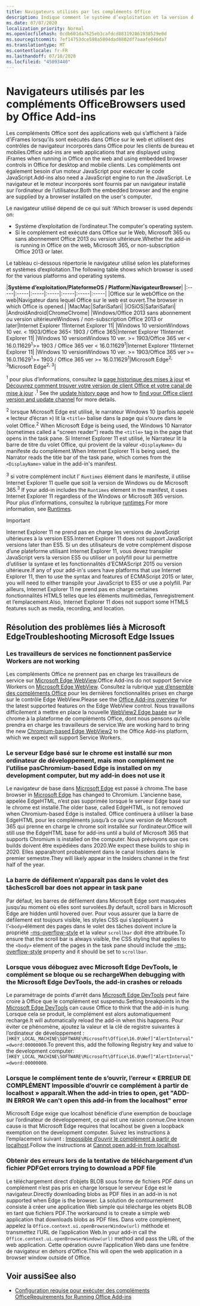 ```yaml
---
title: Navigateurs utilisés par les compléments Office
description: Indique comment le système d’exploitation et la version d’Office déterminent le navigateur utilisé par les compléments Office.
ms.date: 07/07/2020
localization_priority: Normal
ms.openlocfilehash: 0cdb601da7625eb3cafdcd883192861938529e0d
ms.sourcegitcommit: 7ef14753dce598a5804dad8802df7aaafe046da7
ms.translationtype: MT
ms.contentlocale: fr-FR
ms.lasthandoff: 07/10/2020
ms.locfileid: "45093440"
---
```

# <a name="browsers-used-by-office-add-ins"></a><span data-ttu-id="423b8-103">Navigateurs utilisés par les compléments Office</span><span class="sxs-lookup"><span data-stu-id="423b8-103">Browsers used by Office Add-ins</span></span>

<span data-ttu-id="423b8-104">Les compléments Office sont des applications web qui s’affichent à l’aide d’iFrames lorsqu’ils sont exécutés dans Office sur le web et utilisent des contrôles de navigateur incorporés dans Office pour les clients de bureau et mobiles.</span><span class="sxs-lookup"><span data-stu-id="423b8-104">Office add-ins are web applications that are displayed using iFrames when running in Office on the web and using embedded browser controls in Office for desktop and mobile clients.</span></span> <span data-ttu-id="423b8-105">Les compléments ont également besoin d’un moteur JavaScript pour exécuter le code JavaScript.</span><span class="sxs-lookup"><span data-stu-id="423b8-105">Add-ins also need a JavaScript engine to run the JavaScript.</span></span> <span data-ttu-id="423b8-106">Le navigateur et le moteur incorporés sont fournis par un navigateur installé sur l’ordinateur de l’utilisateur.</span><span class="sxs-lookup"><span data-stu-id="423b8-106">Both the embedded browser and the engine are supplied by a browser installed on the user's computer.</span></span>

<span data-ttu-id="423b8-107">Le navigateur utilisé dépend de ce qui suit :</span><span class="sxs-lookup"><span data-stu-id="423b8-107">Which browser is used depends on:</span></span>

- <span data-ttu-id="423b8-108">Système d’exploitation de l’ordinateur.</span><span class="sxs-lookup"><span data-stu-id="423b8-108">The computer's operating system.</span></span>
- <span data-ttu-id="423b8-109">Si le complément est exécuté dans Office sur le Web, Microsoft 365 ou sans abonnement Office 2013 ou version ultérieure.</span><span class="sxs-lookup"><span data-stu-id="423b8-109">Whether the add-in is running in Office on the web, Microsoft 365, or non-subscription Office 2013 or later.</span></span>

<span data-ttu-id="423b8-110">Le tableau ci-dessous répertorie le navigateur utilisé selon les plateformes et systèmes d’exploitation.</span><span class="sxs-lookup"><span data-stu-id="423b8-110">The following table shows which browser is used for the various platforms and operating systems.</span></span>

|<span data-ttu-id="423b8-111">**Système d’exploitation/Plateforme**</span><span class="sxs-lookup"><span data-stu-id="423b8-111">**OS / Platform**</span></span>|<span data-ttu-id="423b8-112">**Navigateur**</span><span class="sxs-lookup"><span data-stu-id="423b8-112">**Browser**</span></span>|
|:-----|:-----|:-----|:-----|:-----|:-----|:-----|
|<span data-ttu-id="423b8-113">Office sur le web</span><span class="sxs-lookup"><span data-stu-id="423b8-113">Office on the web</span></span>|<span data-ttu-id="423b8-114">Navigateur dans lequel Office sur le web est ouvert.</span><span class="sxs-lookup"><span data-stu-id="423b8-114">The browser in which Office is opened.</span></span>|
|<span data-ttu-id="423b8-115">Mac</span><span class="sxs-lookup"><span data-stu-id="423b8-115">Mac</span></span>|<span data-ttu-id="423b8-116">Safari</span><span class="sxs-lookup"><span data-stu-id="423b8-116">Safari</span></span>|
|<span data-ttu-id="423b8-117">iOS</span><span class="sxs-lookup"><span data-stu-id="423b8-117">iOS</span></span>|<span data-ttu-id="423b8-118">Safari</span><span class="sxs-lookup"><span data-stu-id="423b8-118">Safari</span></span>|
|<span data-ttu-id="423b8-119">Android</span><span class="sxs-lookup"><span data-stu-id="423b8-119">Android</span></span>|<span data-ttu-id="423b8-120">Chrome</span><span class="sxs-lookup"><span data-stu-id="423b8-120">Chrome</span></span>|
|<span data-ttu-id="423b8-121">Windows/Office 2013 sans abonnement ou version ultérieure</span><span class="sxs-lookup"><span data-stu-id="423b8-121">Windows / non-subscription Office 2013 or later</span></span>|<span data-ttu-id="423b8-122">Internet Explorer 11</span><span class="sxs-lookup"><span data-stu-id="423b8-122">Internet Explorer 11</span></span>|
|<span data-ttu-id="423b8-123">Windows 10 version</span><span class="sxs-lookup"><span data-stu-id="423b8-123">Windows 10 ver.</span></span> <span data-ttu-id="423b8-124">< 1903/Office 365</span><span class="sxs-lookup"><span data-stu-id="423b8-124">< 1903 / Office 365</span></span>|<span data-ttu-id="423b8-125">Internet Explorer 11</span><span class="sxs-lookup"><span data-stu-id="423b8-125">Internet Explorer 11</span></span>|
|<span data-ttu-id="423b8-126">Windows 10 version</span><span class="sxs-lookup"><span data-stu-id="423b8-126">Windows 10 ver.</span></span> <span data-ttu-id="423b8-127">>= 1903/Office 365 ver < 16.0.11629<sup>1</sup></span><span class="sxs-lookup"><span data-stu-id="423b8-127">>= 1903 / Office 365 ver < 16.0.11629<sup>1</sup></span></span>|<span data-ttu-id="423b8-128">Internet Explorer 11</span><span class="sxs-lookup"><span data-stu-id="423b8-128">Internet Explorer 11</span></span>|
|<span data-ttu-id="423b8-129">Windows 10 version</span><span class="sxs-lookup"><span data-stu-id="423b8-129">Windows 10 ver.</span></span> <span data-ttu-id="423b8-130">>= 1903/Office 365 ver >= 16.0.11629<sup>1</sup></span><span class="sxs-lookup"><span data-stu-id="423b8-130">>= 1903 / Office 365 ver >= 16.0.11629<sup>1</sup></span></span>|<span data-ttu-id="423b8-131">Microsoft Edge<sup>2, 3</sup></span><span class="sxs-lookup"><span data-stu-id="423b8-131">Microsoft Edge<sup>2, 3</sup></span></span>|

<span data-ttu-id="423b8-132"><sup>1</sup> pour plus d’informations, consultez la [page historique des mises à jour](/officeupdates/update-history-office365-proplus-by-date) et [Découvrez comment trouver votre version de client Office et votre canal de mise à jour](https://support.office.com/article/What-version-of-Office-am-I-using-932788b8-a3ce-44bf-bb09-e334518b8b19) .</span><span class="sxs-lookup"><span data-stu-id="423b8-132"><sup>1</sup> See the [update history page](/officeupdates/update-history-office365-proplus-by-date) and how to [find your Office client version and update channel](https://support.office.com/article/What-version-of-Office-am-I-using-932788b8-a3ce-44bf-bb09-e334518b8b19) for more details.</span></span>

<span data-ttu-id="423b8-133"><sup>2</sup> lorsque Microsoft Edge est utilisé, le narrateur Windows 10 (parfois appelé « lecteur d’écran ») lit la `<title>` balise dans la page qui s’ouvre dans le volet Office.</span><span class="sxs-lookup"><span data-stu-id="423b8-133"><sup>2</sup> When Microsoft Edge is being used, the Windows 10 Narrator (sometimes called a "screen reader") reads the `<title>` tag in the page that opens in the task pane.</span></span> <span data-ttu-id="423b8-134">Si Internet Explorer 11 est utilisé, le Narrateur lit la barre de titre du volet Office, qui provient de la valeur `<DisplayName>` du manifeste du complément.</span><span class="sxs-lookup"><span data-stu-id="423b8-134">When Internet Explorer 11 is being used, the Narrator reads the title bar of the task pane, which comes from the `<DisplayName>` value in the add-in's manifest.</span></span>

<span data-ttu-id="423b8-135"><sup>3</sup> si votre complément inclut l' `Runtimes` élément dans le manifeste, il utilise Internet Explorer 11 quelle que soit la version de Windows ou de Microsoft 365.</span><span class="sxs-lookup"><span data-stu-id="423b8-135"><sup>3</sup> If your add-in includes the `Runtimes` element in the manifest, it uses Internet Explorer 11 regardless of the Windows or Microsoft 365 version.</span></span> <span data-ttu-id="423b8-136">Pour plus d’informations, consultez la rubrique [runtimes](../reference/manifest/runtimes.md).</span><span class="sxs-lookup"><span data-stu-id="423b8-136">For more information, see [Runtimes](../reference/manifest/runtimes.md).</span></span>

> [!IMPORTANT]
> <span data-ttu-id="423b8-137">Internet Explorer 11 ne prend pas en charge les versions de JavaScript ultérieures à la version ES5.</span><span class="sxs-lookup"><span data-stu-id="423b8-137">Internet Explorer 11 does not support JavaScript versions later than ES5.</span></span> <span data-ttu-id="423b8-138">Si un des utilisateurs de votre complément dispose d’une plateforme utilisant Internet Explorer 11, vous devez transpiler JavaScript vers la version ES5 ou utiliser un polyfill pour lui permettre d’utiliser la syntaxe et les fonctionnalités d’ECMAScript 2015 ou version ultérieure.</span><span class="sxs-lookup"><span data-stu-id="423b8-138">If any of your add-in's users have platforms that use Internet Explorer 11, then to use the syntax and features of ECMAScript 2015 or later, you will need to either transpile your JavaScript to ES5 or use a polyfill.</span></span> <span data-ttu-id="423b8-139">Par ailleurs, Internet Explorer 11 ne prend pas en charge certaines fonctionnalités HTML5 telles que les éléments multimédias, l’enregistrement et l’emplacement.</span><span class="sxs-lookup"><span data-stu-id="423b8-139">Also, Internet Explorer 11 does not support some HTML5 features such as media, recording, and location.</span></span>

## <a name="troubleshooting-microsoft-edge-issues"></a><span data-ttu-id="423b8-140">Résolution des problèmes liés à Microsoft Edge</span><span class="sxs-lookup"><span data-stu-id="423b8-140">Troubleshooting Microsoft Edge Issues</span></span>

### <a name="service-workers-are-not-working"></a><span data-ttu-id="423b8-141">Les travailleurs de services ne fonctionnent pas</span><span class="sxs-lookup"><span data-stu-id="423b8-141">Service Workers are not working</span></span>

<span data-ttu-id="423b8-142">Les compléments Office ne prennent pas en charge les travailleurs de service sur [Microsoft Edge WebView](/microsoft-edge/hosting/webview).</span><span class="sxs-lookup"><span data-stu-id="423b8-142">Office Add-ins do not support Service Workers on [Microsoft Edge WebView](/microsoft-edge/hosting/webview).</span></span> <span data-ttu-id="423b8-143">Consultez la rubrique [vue d’ensemble des compléments Office](../overview/office-add-ins.md) pour les dernières fonctionnalités prises en charge sur le contrôle Edge WebView.</span><span class="sxs-lookup"><span data-stu-id="423b8-143">Please see the [Office Add-ins overview](../overview/office-add-ins.md) for the latest supported features on the Edge WebView control.</span></span> <span data-ttu-id="423b8-144">Nous travaillons difficilement à mettre en place la nouvelle [WebView2 Edge basée](/microsoft-edge/hosting/webview2) sur le chrome à la plateforme de compléments Office, dont nous pensons qu’elle prendra en charge les travailleurs de service.</span><span class="sxs-lookup"><span data-stu-id="423b8-144">We are working hard to bring the new [Chromium-based Edge WebView2](/microsoft-edge/hosting/webview2) to the Office Add-ins platform, which we expect will support Service Workers.</span></span>

### <a name="chromium-based-edge-is-installed-on-my-development-computer-but-my-add-in-does-not-use-it"></a><span data-ttu-id="423b8-145">Le serveur Edge basé sur le chrome est installé sur mon ordinateur de développement, mais mon complément ne l’utilise pas</span><span class="sxs-lookup"><span data-stu-id="423b8-145">Chromium-based Edge is installed on my development computer, but my add-in does not use it</span></span>

<span data-ttu-id="423b8-146">Le navigateur de base dans [Microsoft Edge](https://support.microsoft.com/help/4501095/download-the-new-microsoft-edge-based-on-chromium) est passé à chrome.</span><span class="sxs-lookup"><span data-stu-id="423b8-146">The base browser in [Microsoft Edge](https://support.microsoft.com/help/4501095/download-the-new-microsoft-edge-based-on-chromium) has changed to Chromium.</span></span> <span data-ttu-id="423b8-147">L’ancienne base, appelée EdgeHTML, n’est pas supprimée lorsque le serveur Edge basé sur le chrome est installé.</span><span class="sxs-lookup"><span data-stu-id="423b8-147">The older base, called EdgeHTML, is not removed when Chromium-based Edge is installed.</span></span> <span data-ttu-id="423b8-148">Office continuera à utiliser la base EdgeHTML pour les compléments jusqu’à ce qu’une version de Microsoft 365 qui prenne en charge le chrome soit installée sur l’ordinateur.</span><span class="sxs-lookup"><span data-stu-id="423b8-148">Office will still use the EdgeHTML base for add-ins until a build of Microsoft 365 that supports Chromium is installed on the computer.</span></span> <span data-ttu-id="423b8-149">Nous prévoyons que ces builds doivent être expédiées dans 2020.</span><span class="sxs-lookup"><span data-stu-id="423b8-149">We expect these builds to ship in 2020.</span></span> <span data-ttu-id="423b8-150">Elles apparaîtront probablement dans le canal Insiders dans le premier semestre.</span><span class="sxs-lookup"><span data-stu-id="423b8-150">They will likely appear in the Insiders channel in the first half of the year.</span></span>

### <a name="scroll-bar-does-not-appear-in-task-pane"></a><span data-ttu-id="423b8-151">La barre de défilement n’apparaît pas dans le volet des tâches</span><span class="sxs-lookup"><span data-stu-id="423b8-151">Scroll bar does not appear in task pane</span></span>

<span data-ttu-id="423b8-152">Par défaut, les barres de défilement dans Microsoft Edge sont masquées jusqu’au moment où elles sont survolées.</span><span class="sxs-lookup"><span data-stu-id="423b8-152">By default, scroll bars in Microsoft Edge are hidden until hovered over.</span></span> <span data-ttu-id="423b8-153">Pour vous assurer que la barre de défilement est toujours visible, les styles CSS qui s’appliquent à l’`<body>`élément des pages dans le volet des tâches doivent inclure la propriété [-ms-overflow-style](https://developer.mozilla.org/docs/Web/CSS/-ms-overflow-style) et la valeur `scrollbar` doit être attribuée.</span><span class="sxs-lookup"><span data-stu-id="423b8-153">To ensure that the scroll bar is always visible, the CSS styling that applies to the `<body>` element of the pages in the task pane should include the [-ms-overflow-style](https://developer.mozilla.org/docs/Web/CSS/-ms-overflow-style) property and it should be set to `scrollbar`.</span></span> 

### <a name="when-debugging-with-the-microsoft-edge-devtools-the-add-in-crashes-or-reloads"></a><span data-ttu-id="423b8-154">Lorsque vous déboguez avec Microsoft Edge DevTools, le complément se bloque ou se recharge</span><span class="sxs-lookup"><span data-stu-id="423b8-154">When debugging with the Microsoft Edge DevTools, the add-in crashes or reloads</span></span>

<span data-ttu-id="423b8-155">Le paramétrage de points d'arrêt dans [Microsoft Edge DevTools](https://www.microsoft.com/p/microsoft-edge-devtools-preview/9mzbfrmz0mnj?rtc=1&activetab=pivot%3Aoverviewtab) peut faire croire à Office que le complément est suspendu.</span><span class="sxs-lookup"><span data-stu-id="423b8-155">Setting breakpoints in the [Microsoft Edge DevTools](https://www.microsoft.com/p/microsoft-edge-devtools-preview/9mzbfrmz0mnj?rtc=1&activetab=pivot%3Aoverviewtab) can cause Office to think that the add-in is hung.</span></span> <span data-ttu-id="423b8-156">Lorsque cela se produit, le complément est alors automatiquement rechargé.</span><span class="sxs-lookup"><span data-stu-id="423b8-156">It will automatically reload the add-in when this happens.</span></span> <span data-ttu-id="423b8-157">Pour éviter ce phénomène, ajoutez la valeur et la clé de registre suivantes à l’ordinateur de développement : `[HKEY_LOCAL_MACHINE\SOFTWARE\Microsoft\Office\16.0\Wef]"AlertInterval"=dword:00000000`.</span><span class="sxs-lookup"><span data-stu-id="423b8-157">To prevent this, add the following Registry key and value to the development computer: `[HKEY_LOCAL_MACHINE\SOFTWARE\Microsoft\Office\16.0\Wef]"AlertInterval"=dword:00000000`.</span></span>

### <a name="when-the-add-in-tries-to-open-get-add-in-error-we-cant-open-this-add-in-from-the-localhost-error"></a><span data-ttu-id="423b8-158">Lorsque le complément tente de s’ouvrir, l’erreur « ERREUR DE COMPLÉMENT Impossible d’ouvrir ce complément à partir de localhost » apparaît.</span><span class="sxs-lookup"><span data-stu-id="423b8-158">When the add-in tries to open, get "ADD-IN ERROR We can't open this add-in from the localhost" error</span></span>

<span data-ttu-id="423b8-159">Microsoft Edge exige que localhost bénéficie d’une exemption de bouclage sur l’ordinateur de développement, ce qui est une raison connue.</span><span class="sxs-lookup"><span data-stu-id="423b8-159">One known cause is that Microsoft Edge requires that localhost be given a loopback exemption on the development computer.</span></span> <span data-ttu-id="423b8-160">Suivez les instructions à l’emplacement suivant : [Impossible d’ouvrir le complément à partir de localhost](/office/troubleshoot/error-messages/cannot-open-add-in-from-localhost).</span><span class="sxs-lookup"><span data-stu-id="423b8-160">Follow the instructions at [Cannot open add-in from localhost](/office/troubleshoot/error-messages/cannot-open-add-in-from-localhost).</span></span>

### <a name="get-errors-trying-to-download-a-pdf-file"></a><span data-ttu-id="423b8-161">Obtenir des erreurs lors de la tentative de téléchargement d’un fichier PDF</span><span class="sxs-lookup"><span data-stu-id="423b8-161">Get errors trying to download a PDF file</span></span>

<span data-ttu-id="423b8-162">Le téléchargement direct d’objets BLOB sous forme de fichiers PDF dans un complément n’est pas pris en charge lorsque le serveur Edge est le navigateur.</span><span class="sxs-lookup"><span data-stu-id="423b8-162">Directly downloading blobs as PDF files in an add-in is not supported when Edge is the browser.</span></span> <span data-ttu-id="423b8-163">La solution de contournement consiste à créer une application Web simple qui télécharge les objets BLOB en tant que fichiers PDF.</span><span class="sxs-lookup"><span data-stu-id="423b8-163">The workaround is to create a simple web application that downloads blobs as PDF files.</span></span> <span data-ttu-id="423b8-164">Dans votre complément, appelez la `Office.context.ui.openBrowserWindow(url)` méthode et transmettez l’URL de l’application Web.</span><span class="sxs-lookup"><span data-stu-id="423b8-164">In your add-in call the `Office.context.ui.openBrowserWindow(url)` method and pass the URL of the web application.</span></span> <span data-ttu-id="423b8-165">Cette opération ouvre l’application Web dans une fenêtre de navigateur en dehors d’Office.</span><span class="sxs-lookup"><span data-stu-id="423b8-165">This will open the web application in a browser window outside of Office.</span></span>

## <a name="see-also"></a><span data-ttu-id="423b8-166">Voir aussi</span><span class="sxs-lookup"><span data-stu-id="423b8-166">See also</span></span>

- [<span data-ttu-id="423b8-167">Configuration requise pour exécuter des compléments Office</span><span class="sxs-lookup"><span data-stu-id="423b8-167">Requirements for Running Office Add-ins</span></span>](requirements-for-running-office-add-ins.md)

